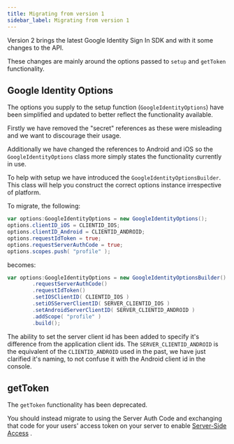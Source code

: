 ```yaml
---
title: Migrating from version 1
sidebar_label: Migrating from version 1
---
```



Version 2 brings the latest Google Identity Sign In SDK and with it some changes to the API. 

These changes are mainly around the options passed to `setup` and `getToken` functionality. 



## Google Identity Options

The options you supply to the setup function (`GoogleIdentityOptions`) have been simplified and updated to better reflect the functionality available. 

Firstly we have removed the "secret" references as these were misleading and we want to discourage their usage.

Additionally we have changed the references to Android and iOS so the `GoogleIdentityOptions` class more simply states the functionality currently in use.

To help with setup we have introduced the `GoogleIdentityOptionsBuilder`. This class will help you construct the correct options instance irrespective of platform.


To migrate, the following:

```actionscript
var options:GoogleIdentityOptions = new GoogleIdentityOptions();
options.clientID_iOS = CLIENTID_IOS;
options.clientID_Android = CLIENTID_ANDROID;
options.requestIdToken = true;
options.requestServerAuthCode = true;
options.scopes.push( "profile" );
```

becomes:

```actionscript
var options:GoogleIdentityOptions = new GoogleIdentityOptionsBuilder()
        .requestServerAuthCode()
        .requestIdToken()
        .setIOSClientID( CLIENTID_IOS )
        .setiOSServerClientID( SERVER_CLIENTID_IOS )
        .setAndroidServerClientID( SERVER_CLIENTID_ANDROID )
        .addScope( "profile" )
        .build();
```

The ability to set the server client id has been added to specify it's difference from the application client ids. The `SERVER_CLIENTID_ANDROID` is the equivalent of the `CLIENTID_ANDROID` used in the past, we have just clarified it's naming, to not confuse it with the Android client id in the console.



## getToken

The `getToken` functionality has been deprecated. 

You should instead migrate to using the Server Auth Code and exchanging that code for your users' access token on your server to enable [Server-Side Access](enabling-server-side-access.md)
.

